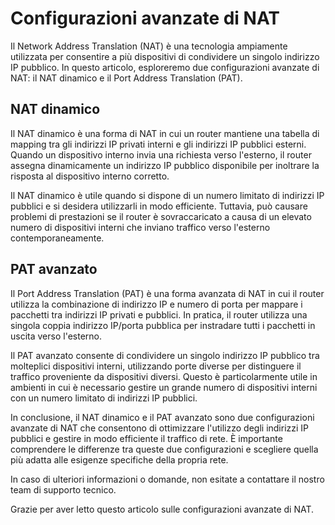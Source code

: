 # Configurazioni avanzate di NAT

Il Network Address Translation (NAT) è una tecnologia ampiamente utilizzata per consentire a più dispositivi di condividere un singolo indirizzo IP pubblico. In questo articolo, esploreremo due configurazioni avanzate di NAT: il NAT dinamico e il Port Address Translation (PAT).

## NAT dinamico

Il NAT dinamico è una forma di NAT in cui un router mantiene una tabella di mapping tra gli indirizzi IP privati interni e gli indirizzi IP pubblici esterni. Quando un dispositivo interno invia una richiesta verso l'esterno, il router assegna dinamicamente un indirizzo IP pubblico disponibile per inoltrare la risposta al dispositivo interno corretto.

Il NAT dinamico è utile quando si dispone di un numero limitato di indirizzi IP pubblici e si desidera utilizzarli in modo efficiente. Tuttavia, può causare problemi di prestazioni se il router è sovraccaricato a causa di un elevato numero di dispositivi interni che inviano traffico verso l'esterno contemporaneamente.

## PAT avanzato

Il Port Address Translation (PAT) è una forma avanzata di NAT in cui il router utilizza la combinazione di indirizzo IP e numero di porta per mappare i pacchetti tra indirizzi IP privati e pubblici. In pratica, il router utilizza una singola coppia indirizzo IP/porta pubblica per instradare tutti i pacchetti in uscita verso l'esterno.

Il PAT avanzato consente di condividere un singolo indirizzo IP pubblico tra molteplici dispositivi interni, utilizzando porte diverse per distinguere il traffico proveniente da dispositivi diversi. Questo è particolarmente utile in ambienti in cui è necessario gestire un grande numero di dispositivi interni con un numero limitato di indirizzi IP pubblici.

In conclusione, il NAT dinamico e il PAT avanzato sono due configurazioni avanzate di NAT che consentono di ottimizzare l'utilizzo degli indirizzi IP pubblici e gestire in modo efficiente il traffico di rete. È importante comprendere le differenze tra queste due configurazioni e scegliere quella più adatta alle esigenze specifiche della propria rete.

In caso di ulteriori informazioni o domande, non esitate a contattare il nostro team di supporto tecnico.

Grazie per aver letto questo articolo sulle configurazioni avanzate di NAT.